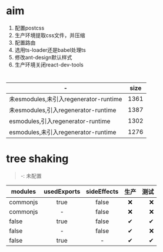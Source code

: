 # aim
1. 配置postcss
2. 生产环境提取css文件，并压缩
3. 配置路由
4. 选用ts-loader还是babel处理ts
5. 修改ant-design默认样式
6. 生产环境关闭react-dev-tools

# 
-|size
---|:--:
未esmodules,未引入regenerator-runtime|1361
未esmodules,引入regenerator-runtime|1387
esmodules,引入regenerator-runtime|1302
esmodules,未引入regenerator-runtime|1276

# tree shaking

> -: 未配置

modules|usedExports|sideEffects|生产|测试
---|:--:|:--:|:--:|---:
commonjs|true|false|❌|❌
commonjs|-|false|❌|❌
false|true|false|✔|✔
false|-|false|✔|❌
false|true|-|✔|✔


